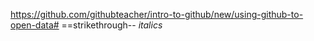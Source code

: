 https://github.com/githubteacher/intro-to-github/new/using-github-to-open-data#
==strikethrough--
*italics*
